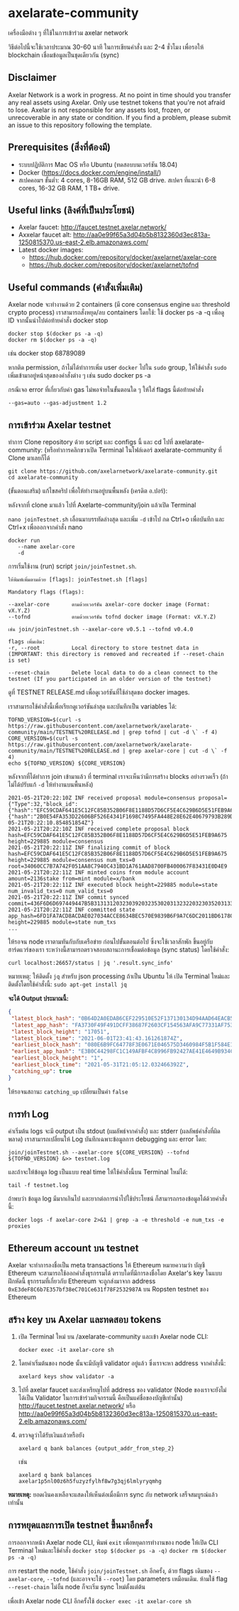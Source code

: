 # axelarate-community
เครื่องมือต่าง ๆ ที่ใช้ในการเข้าร่วม axelar network

วิธีต่อไปนี้จะใช้เวลาประมาณ 30-60 นาที ในการเขียนคำสั่ง และ 2-4 ชั่วโมง เพื่อรอให้ blockchain เชื่อมข้อมูลเป็นชุดเดียวกัน (sync)

## Disclaimer
Axelar Network is a work in progress. At no point in time should you transfer any real assets using Axelar. Only use testnet tokens that you're not afraid to lose. Axelar is not responsible for any assets lost, frozen, or unrecoverable in any state or condition. If you find a problem, please submit an issue to this repository following the template.


## Prerequisites (สิ่งที่ต้องมี)

- ระบบปฏิบัติการ Mac OS หรือ Ubuntu (ทดสอบบนเวอร์ชัน 18.04)
- Docker (https://docs.docker.com/engine/install/)
- สเปคคอมฯ ขั้นต่ำ: 4 cores, 8-16GB RAM, 512 GB drive. สเปคฯ ที่แนะนำ 6-8 cores, 16-32 GB RAM, 1 TB+ drive.


## Useful links (ลิงค์ที่เป็นประโยชน์)
- Axelar faucet: http://faucet.testnet.axelar.network/
- Axxelar faucet alt: http://aa0e99f65a3d04b5b8132360d3ec813a-1250815370.us-east-2.elb.amazonaws.com/
- Latest docker images:
  + https://hub.docker.com/repository/docker/axelarnet/axelar-core
  + https://hub.docker.com/repository/docker/axelarnet/tofnd

## Useful commands (คำสั่งเพิ่มเติม)
Axelar node จะทำงานด้วย 2 containers (มี core consensus engine และ threshold crypto process) เราสามารถสั่งหยุด/ลบ containers โดยใช้:
ใช้ docker ps -a -q เพื่อดู ID จากนั้นนำไปต่อท้ายคำสั่ง docker stop
```
docker stop $(docker ps -a -q)
docker rm $(docker ps -a -q)
```
เช่น docker stop 68789089

หากติด permission, ถ้าไม่ได้ทำการเพิ่ม user `docker` ไปใน `sudo` group, ให้ใช้คำสั่ง `sudo` เพิ่มเข้ามาอยู่หน้าสุดของคำสั่งต่าง ๆ
เช่น sudo docker ps -a

กรณีเจอ error ที่เกี่ยวกับค่า gas ไม่พอจ่ายในขั้นตอนใด ๆ ให้ใส่ flags นี้ต่อท้ายคำสั่ง

```
--gas=auto --gas-adjustment 1.2
```


## การเข้าร่วม Axelar testnet

ทำการ Clone repository ด้วย script และ configs นี้ และ cd ไปที่ axelarate-community:
(หรือทำการคลิกขวาเปิด Terminal ในโฟล์เดอร์ axelarate-community ที่ Clone มาเลยก็ได้

```
git clone https://github.com/axelarnetwork/axelarate-community.git
cd axelarate-community
```

(ขั้นตอนเสริม) แก้ไขสคริป เพื่อให้ทำงานอยู่บนพื้นหลัง (เครดิต อ.ปอร์):

หลังจากที่ clone มาแล้ว ไปที่ Axelarte-community/join แล้วเปิด Terminal

`nano joinTestnet.sh` เลื่อนมาบรรทัดล่างสุด และเพิ่ม `-d` เข้าไป กด Ctrl+o เพื่อบันทีก และ Ctrl+x เพื่อออกจากคำสั่ง nano
```
docker run
   --name axelar-core
   -d
```

การเริ่มใช้งาน (run) script `join/joinTestnet.sh`.
```
ให้พิมพ์เพิ่มตามด้วย [flags]: joinTestnet.sh [flags]

Mandatory flags (flags):

--axelar-core       ตามด้วยเวอร์ชัน axelar-core docker image (Format: vX.Y.Z)
--tofnd             ตามด้วยเวอร์ชัน tofnd docker image (Format: vX.Y.Z)

เช่น join/joinTestnet.sh --axelar-core v0.5.1 --tofnd v0.4.0

flags เพิ่มเติม:
-r, --root          Local directory to store testnet data in (IMPORTANT: this directory is removed and recreated if --reset-chain is set)

--reset-chain       Delete local data to do a clean connect to the testnet (If you participated in an older version of the testnet)

```
ดูที่ TESTNET RELEASE.md เพื่อดูเวอร์ชันที่ใช้ล่าสุดขอ docker images.

เราสามารถใช้คำสั่งนี้เพื่อเรียกดูเวอร์ชันล่าสุด และบันทึกเป็น variables ได้:
```
TOFND_VERSION=$(curl -s https://raw.githubusercontent.com/axelarnetwork/axelarate-community/main/TESTNET%20RELEASE.md | grep tofnd | cut -d \` -f 4)
CORE_VERSION=$(curl -s https://raw.githubusercontent.com/axelarnetwork/axelarate-community/main/TESTNET%20RELEASE.md | grep axelar-core | cut -d \` -f 4)
echo ${TOFND_VERSION} ${CORE_VERSION}
```

หลังจากที่ได้ทำการ join เข้ามาแล้ว ที่ terminal เราจะเห็นว่ามีการสร้าง blocks อย่างรวดเร็ว (ถ้าไม่ได้ปรับแก้ `-d` ให้ทำงานบนพื้นหลัง)

```
2021-05-21T20:22:10Z INF received proposal module=consensus proposal={"Type":32,"block_id":{"hash":"EFC59CDAF641E5C12FC85B352B06F8E1188D57D6CF5E4C629B6D5E51FEB9A675","parts":{"hash":"2B0E54FA353D22606BF526E4341F1698C7495FA448E28E62E40679793B289D6D","total":1}},"height":229885,"pol_round":-1,"round":0,"signature":"Cqepe/A+mxHNySEMRuAqi97Ah8TiuJNQvMpmQaVrcgA11p5kzt+Fein3A8XZ2TDH4fy6Qv8XBxmrI2HT1cEUBg==","timestamp":"2021-05-21T20:22:10.854851854Z"}
2021-05-21T20:22:10Z INF received complete proposal block hash=EFC59CDAF641E5C12FC85B352B06F8E1188D57D6CF5E4C629B6D5E51FEB9A675 height=229885 module=consensus
2021-05-21T20:22:11Z INF finalizing commit of block hash=EFC59CDAF641E5C12FC85B352B06F8E1188D57D6CF5E4C629B6D5E51FEB9A675 height=229885 module=consensus num_txs=0 root=34060CC7B7A742F051AA8C7940C431BD1A761AAD8700FB400067F83431E0D4E9
2021-05-21T20:22:11Z INF minted coins from module account amount=2136stake from=mint module=x/bank
2021-05-21T20:22:11Z INF executed block height=229885 module=state num_invalid_txs=0 num_valid_txs=0
2021-05-21T20:22:11Z INF commit synced commit=436F6D6D697449447B5B31313120323039203235302031323220323035203133382032303520313734203220313132203532203137322032303620313334203532203139302031393720313132203233332031333120313535203131312031353420313234203130392031393420312032372032313420323320313238203230375D3A33383146447D
2021-05-21T20:22:11Z INF committed state app_hash=6FD1FA7ACD8ACDAE027034ACCE8634BEC570E9839B6F9A7C6DC2011BD61780CF height=229885 module=state num_txs
...
```
ให้รอจน node เราตามทันกับกับเครือข่าย ก่อนไปขั้นตอนต่อไป ซึ่งจะใช้เวลาสักพัก ขึ้นอยู่กับฮาร์ดแวร์ของเรา 
ระหว่างนี้สามารถตรวจสอบสถานะการเชื่อมต่อข้อมูล (sync status) โดยใช้คำสั่ง:
 ```shell script
curl localhost:26657/status | jq '.result.sync_info'
```
หมายเหตุ: ให้ติดตั้ง `jq` สำหรับ json processing ถ้าเป็น Ubuntu ให้ เปิด Terminal ใหม่และติดตั้งโดยใช้คำสั่งนี้: 
`sudo apt-get install jq`

**จะได้ Output ประมาณนี้:**
 ```json
{
  "latest_block_hash": "0B64D2A0EDAB6CEF229510E52F137130134D94AAD64EACB553D51D01B0D1A446",
  "latest_app_hash": "FA3730F49F491DCFF38687F2603CF154563AFA9C77331AF75340C554CB555EFC",
  "latest_block_height": "17051",
  "latest_block_time": "2021-06-01T23:41:43.161261874Z",
  "earliest_block_hash": "080E6B9FC64778F3E0671E046575D3460984F5B1F584E1F2D467341061C7627A",
  "earliest_app_hash": "E3B0C44298FC1C149AFBF4C8996FB92427AE41E4649B934CA495991B7852B855",
  "earliest_block_height": "1",
  "earliest_block_time": "2021-05-31T21:05:12.032466392Z",
  "catching_up": true
}
```
ให้รอจนสถานะ `catching_up` เปลี่ยนเป็นค่า `false`

## การทำ Log
ค่าเริ่มต้น logs จะมี output เป็น stdout (ผมลัพธ์จากคำสั่ง) และ stderr (ผลลัพธ์คำสั่งที่ผิดพลาด) เราสามารถเปลี่ยนให้ Log บันทึกเฉพาะข้อมูลการ debugging และ error โดย:
```
join/joinTestnet.sh --axelar-core ${CORE_VERSION} --tofnd ${TOFND_VERSION} &>> testnet.log
```
และถ้าจะให้ข้อมูล log เป็นแบบ real time ให้ใช้คำสั่งนี้บน Terminal ใหม่ได้:
```
tail -f testnet.log
```
ถ้าพบว่า ข้อมูล log มีมากเกินไป และยากต่อการนำไปใช้ประโยชน์ ก็สามารถกรองข้อมูลได้ด้วยคำสั่งนี้:
```
docker logs -f axelar-core 2>&1 | grep -a -e threshold -e num_txs -e proxies
```

## Ethereum account บน testnet
Axelar จะทำการลงชื่อเป็น meta transactions ให้ Ethereum หมายความว่า บัญชี Ethereum จะสามารถใช้ออกคำสั่งธุรกรรมได้ ตราบใดที่มีการลงชื่อโดย Axelar's key
ในแบบฝึกหัดนี้ ธุรกรรมที่เกี่ยวกับ Ethereum จะถูกส่งมาจาก address `0xE3deF8C6b7E357bf38eC701Ce631f78F2532987A` บน Ropsten testnet ของ Ethereum

## สร้าง key บน Axelar และทดสอบ tokens
1. เปิด Terminal ใหม่ บน /axelarate-community และเข้า Axelar node CLI: 
    ```
    docker exec -it axelar-core sh
    ```
2. โดยค่าเริ่มต้นของ node นั้นจะมีบัญชี validator อยู่แล้ว ซึ่งเราจะหา address จากคำสั่งนี้:
    ```
    axelard keys show validator -a
    ```
3. ไปที่ axelar faucet และส่งเหรียญไปที่ address ของ validator (Node ของเราจะยังไม่ได้เป็น Validator ในการเข้าร่วมกิจกรรมนี้ คือเป็นแค่ชื่อของบัญชีเท่านั้น) http://faucet.testnet.axelar.network/ หรือ http://aa0e99f65a3d04b5b8132360d3ec813a-1250815370.us-east-2.elb.amazonaws.com/

4. ตรวจดูว่าได้รับเงินแล้วหรือยัง
    ```
    axelard q bank balances {output_addr_from_step_2}
    ```
    เช่น
    ```
    axelard q bank balances axelar1p5nl00z6h5fuzyzfylhf8w7g3qj6lmlyryqmhg
    ```
**หมายเหตุ:** ยอดเงินคงเหลือจะแสดงให้เห็นต่อเมื่อมีการ sync กับ network เสร็จสมบูรณ์แล้วเท่านั้น

## การหยุดและการเปิด testnet ขึ้นมาอีกครั้ง
การออกจากหน้า Axelar node CLI, พิมพ์ `exit`
เพื่อหยุดการทำงานของ node ให้เปิด CLI Terminal ใหม่และใช้คำสั่ง
    ```
    docker stop $(docker ps -a -q)
    ```
    ```
    docker rm $(docker ps -a -q)
    ```

การ restart the node, ใช้คำสั่ง `join/joinTestnet.sh` อีกครั้ง, ด้วย flags เดิมของ `--axelar-core`, `--tofnd` (และอาจจะใช้ `--root`) โดย parameters เหมือนเดิม. ห้ามใช้ flag `--reset-chain` ไม่งั้น node ก็จะเริ่ม sync ใหม่ตั้งแต่ต้น

เพื่อเข้า Axelar node CLI อีกครั้งใช้
    ```
    docker exec -it axelar-core sh
    ```
